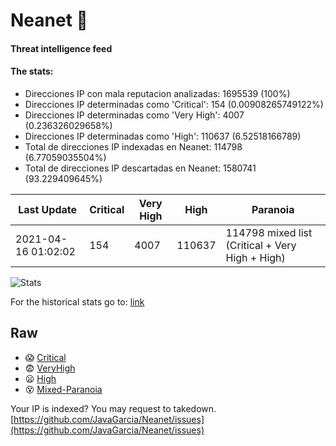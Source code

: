 # Neanet :hocho:
#### Threat intelligence feed
#### The stats:

- Direcciones IP con mala reputacion analizadas: 1695539 (100%)
- Direcciones IP determinadas como 'Critical':  154 (0.00908265749122%)
- Direcciones IP determinadas como 'Very High':  4007 (0.236326029658%)
- Direcciones IP determinadas como 'High':  110637 (6.52518166789)
- Total de direcciones IP indexadas en Neanet:  114798 (6.77059035504%)
- Total de direcciones IP descartadas en Neanet:  1580741 (93.229409645%)

| Last Update | Critical | Very High | High | Paranoia |
| --- | --- | --- | --- | --- |
| 2021-04-16 01:02:02 | 154 | 4007 | 110637 | 114798 mixed list (Critical + Very High + High)|

![Stats](https://docs.google.com/spreadsheets/d/e/2PACX-1vSnaNMIXVabIpDJjufMlzH7poXnshF3mgd8Is1g9ytUEzVsP5my4Trn8f-xkoLLQ38xpL3HtmUexLo6/pubchart?oid=501124687&format=image)

For the historical stats go to: [link](/stats.csv)
## Raw
- :scream: [Critical](https://raw.githubusercontent.com/JavaGarcia/Neanet/master/blacklists/neanet_critical.txt)
- :fearful: [VeryHigh](https://raw.githubusercontent.com/JavaGarcia/Neanet/master/blacklists/neanet_veryHigh.txtt)
- :frowning: [High](https://raw.githubusercontent.com/JavaGarcia/Neanet/master/blacklists/neanet_high.txt)
- :dizzy_face: [Mixed-Paranoia](https://raw.githubusercontent.com/JavaGarcia/Neanet/master/blacklists/neanet_all.txt)


Your IP is indexed? You may request to takedown. [https://github.com/JavaGarcia/Neanet/issues](https://github.com/JavaGarcia/Neanet/issues)






















































































































































































































































































































































































































































































































































































































































































































































































































































































































































































































































































































































































































































































































































































































































































































































































































































































































































































































































































































































































































































































































































































































































































































































































































































































































































































































































































































































































































































































































































































































































































































































































































































































































































































































































































































































































































































































































































































































































































































































































































































































































































































































































































































































































































































































































































































































































































































































































































































































































































































































































































































































































































































































































































































































































































































































































































































































































































































































































